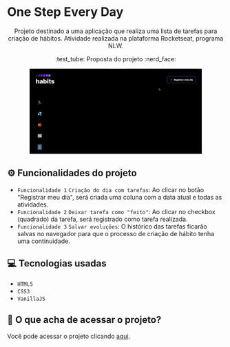 # One Step Every Day
<p align="center"> Projeto destinado a uma aplicação que realiza uma lista de tarefas para criação de hábitos. Atividade realizada na plataforma Rocketseat, programa NLW.
</p>

 <p align="center"> 
 :test_tube: Proposta do projeto :nerd_face:
</p>

 <p align="center"> 
  <img alt="Marcação de tarefas, lista de hábitos" title="#Habtis" src="./assets/habits.gif"/>
</p>

## :gear: Funcionalidades do projeto

- `Funcionalidade 1` `Criação do dia com tarefas`: Ao clicar no botão "Registrar meu dia", será criada uma coluna com a data atual e todas as atividades.
- `Funcionalidade 2` `Deixar tarefa como "feito"`: Ao clicar no checkbox (quadrado) da tarefa, será registrado como tarefa realizada.
- `Funcionalidade 3` `Salvar evoluções`: O histórico das tarefas ficarão salvas no navegador para que o processo de criação de hábito tenha uma continuidade.

## :computer: Tecnologias usadas

- ``HTML5``
- ``CSS3``
- ``VanillaJS``


## :open_file_folder: O que acha de acessar o projeto? 
Você pode acessar o projeto clicando [aqui](https://oscarlojr.github.io/proj_habits/).
